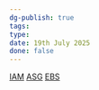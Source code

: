 ```yaml
---
dg-publish: true
tags: 
type: 
date: 19th July 2025
done: false
---
```


[IAM](https://docs.aws.amazon.com/IAM/latest/UserGuide/introduction.html)
[ASG](https://docs.aws.amazon.com/autoscaling/)
[EBS](https://docs.aws.amazon.com/ebs/)